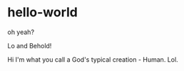 # hello-world
oh yeah?

Lo and Behold!

Hi I'm what you call a God's typical creation - Human. 
Lol. 
